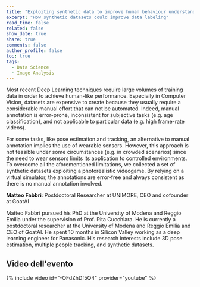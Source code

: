 ```yaml
---
title: "Exploiting synthetic data to improve human behaviour understanding"
excerpt: "How synthetic datasets could improve data labeling"
read_time: false
related: false
show_date: true
share: true
comments: false
author_profile: false
toc: true
tags:
  - Data Science
  - Image Analysis
---
```


Most recent Deep Learning techniques require large volumes of training data in order to achieve human-like performance. Especially in Computer Vision, datasets are expensive to create because they usually require a considerable manual effort that can not be automated. Indeed, manual annotation is error-prone, inconsistent for subjective tasks (e.g. age classification), and not applicable to particular data (e.g. high frame-rate videos). 

For some tasks, like pose estimation and tracking, an alternative to manual annotation implies the use of wearable sensors. However, this approach is not feasible under some circumstances (e.g. in crowded scenarios) since the need to wear sensors limits its application to controlled environments. To overcome all the aforementioned limitations, we collected a set of synthetic datasets exploiting a photorealistic videogame. By relying on a virtual simulator, the annotations are error-free and always consistent as there is no manual annotation involved. 

**Matteo Fabbri**: Postdoctoral Researcher at UNIMORE, CEO and cofounder at GoatAI

Matteo Fabbri pursued his PhD at the University of Modena and Reggio Emilia under the supervision of Prof. Rita Cucchiara. He is currently a postdoctoral researcher at the University of Modena and Reggio Emilia and CEO of GoatAI. He spent 10 months in Silicon Valley working as a deep learning engineer for Panasonic. His research interests include 3D pose estimation, multiple people tracking, and synthetic datasets.

## Video dell'evento

{% include video id="-OFdZhDf5Q4" provider="youtube" %}

